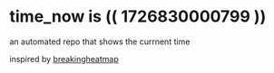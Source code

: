 # time_now is (( 1726830000799 ))

an automated repo that shows the currnent time

inspired by [breakingheatmap](https://github.com/breakingheatmap/breakingheatmap)
